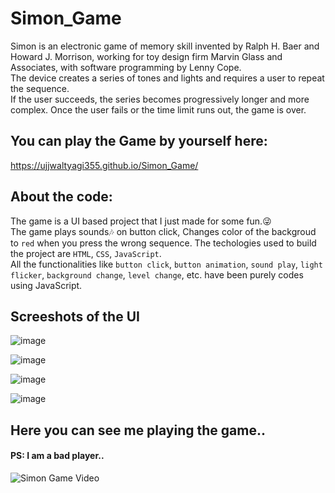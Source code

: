 # Simon_Game
Simon is an electronic game of memory skill invented by Ralph H. Baer and Howard J. Morrison, working for toy design firm Marvin Glass and Associates, with software programming by Lenny Cope.<br />
The device creates a series of tones and lights and requires a user to repeat the sequence.<br />
If the user succeeds, the series becomes progressively longer and more complex. Once the user fails or the time limit runs out, the game is over.

## You can play the Game by yourself here:
https://ujjwaltyagi355.github.io/Simon_Game/

## About the code:
The game is a UI based project that I just made for some fun.😜<br />
The game plays sounds🎶 on button click, Changes color of the backgroud to `red` when you press the wrong sequence.
The techologies used to build the project are `HTML`, `CSS`, `JavaScript`.<br />
All the functionalities like `button click`, `button animation`, `sound play`, `light flicker`, `background change`, `level change`, etc. have been purely codes using JavaScript.

## Screeshots of the UI

![image](https://user-images.githubusercontent.com/61249902/109499734-4c268d00-7abb-11eb-9492-a539d0a6d220.png)

![image](https://user-images.githubusercontent.com/61249902/109499777-59437c00-7abb-11eb-9f9e-8618019d8f52.png)

![image](https://user-images.githubusercontent.com/61249902/109499830-65c7d480-7abb-11eb-8901-bb87c57ebe4f.png)

![image](https://user-images.githubusercontent.com/61249902/109499869-71b39680-7abb-11eb-828b-72eb04b9bb99.png)



## Here you can see me playing the game..
<h4>PS: I am a bad player..</h4>

![Simon Game Video](https://user-images.githubusercontent.com/61249902/109501040-0d91d200-7abd-11eb-81f5-924c8e544389.gif)




